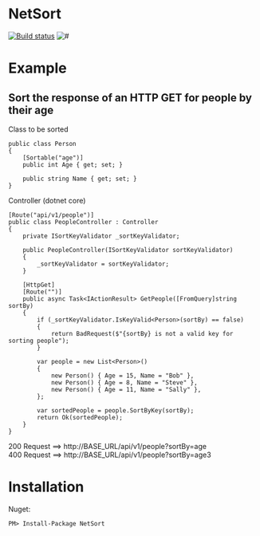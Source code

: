 # NetSort

[![Build status](https://ci.appveyor.com/api/projects/status/qe0cobkgt70jr2bu/branch/master?svg=true)](https://ci.appveyor.com/project/philip-barrasso/netsort/branch/master) ![#](https://img.shields.io/nuget/v/NetSort.svg)

# Example

## Sort the response of an HTTP GET for people by their age

Class to be sorted
```
public class Person
{
    [Sortable("age")]
    public int Age { get; set; }

    public string Name { get; set; }
}
```

Controller (dotnet core)
```
[Route("api/v1/people")]
public class PeopleController : Controller
{
    private ISortKeyValidator _sortKeyValidator;

    public PeopleController(ISortKeyValidator sortKeyValidator)
    {
        _sortKeyValidator = sortKeyValidator;
    }

    [HttpGet]
    [Route("")]
    public async Task<IActionResult> GetPeople([FromQuery]string sortBy)
    {
        if (_sortKeyValidator.IsKeyValid<Person>(sortBy) == false)
        {
            return BadRequest($"{sortBy} is not a valid key for sorting people");
        }

        var people = new List<Person>()
        {
            new Person() { Age = 15, Name = "Bob" },
            new Person() { Age = 8, Name = "Steve" },
            new Person() { Age = 11, Name = "Sally" },
        };

        var sortedPeople = people.SortByKey(sortBy);
        return Ok(sortedPeople);
    }
}
```

200 Request ==> http://BASE_URL/api/v1/people?sortBy=age <br />
400 Request ==> http://BASE_URL/api/v1/people?sortBy=age3

# Installation

Nuget:

```
PM> Install-Package NetSort
```